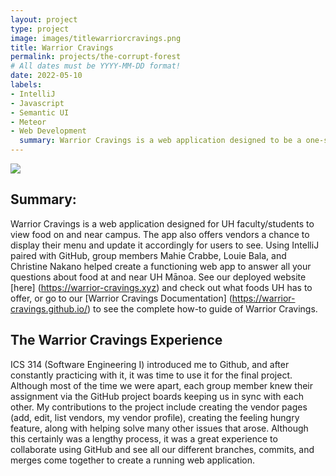 ```yaml
---
layout: project
type: project
image: images/titlewarriorcravings.png
title: Warrior Cravings
permalink: projects/the-corrupt-forest
# All dates must be YYYY-MM-DD format!
date: 2022-05-10
labels:
- IntelliJ
- Javascript
- Semantic UI
- Meteor
- Web Development
  summary: Warrior Cravings is a web application designed to be a one-stop shop for UH students and vendors to see all the different food available on campus. Developed by Zachary Chaikin, Mahie Crabbe, Louie Bala, and Christine Nakano.
---
```


<img class="ui image" src="{{ site.baseurl }}/images/warriorcravings-landing.png">

## Summary:
Warrior Cravings is a web application designed for UH faculty/students to view food on and near campus. The app also offers vendors a chance to display their menu and update it accordingly for users to see. Using IntelliJ paired with GitHub, group members Mahie Crabbe, Louie Bala, and Christine Nakano helped create a functioning web app to answer all your questions about food at and near UH Mānoa. See our deployed website [here] (https://warrior-cravings.xyz) and check out what foods UH has to offer, or go to our [Warrior Cravings Documentation] (https://warrior-cravings.github.io/) to see the complete how-to guide of Warrior Cravings.

## The Warrior Cravings Experience
ICS 314 (Software Engineering I) introduced me to Github, and after constantly practicing with it, it was time to use it for the final project. Although most of the time we were apart, each group member knew their assignment via the GitHub project boards keeping us in sync with each other. My contributions to the project include creating the vendor pages (add, edit, list vendors, my vendor profile), creating the feeling hungry feature, along with helping solve many other issues that arose. Although this certainly was a lengthy process, it was a great experience to collaborate using GitHub and see all our different branches, commits, and merges come together to create a running web application.
